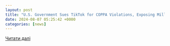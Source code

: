 ```yaml
---
layout: post
title: "U.S. Government Sues TikTok for COPPA Violations, Exposing Millions of Children’s Data"
date: 2024-08-07 05:25:42 +0000
categories: [news]
---
```


[Читати далі](https://thecyberexpress.com/us-government-sues-tiktok-for-coppa-violations/)
